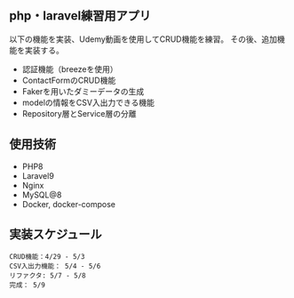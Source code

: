 ## php・laravel練習用アプリ
以下の機能を実装、Udemy動画を使用してCRUD機能を練習。
その後、追加機能を実装する。
- 認証機能（breezeを使用）
- ContactFormのCRUD機能
- Fakerを用いたダミーデータの生成
- modelの情報をCSV入出力できる機能
- Repository層とService層の分離

## 使用技術
- PHP8
- Laravel9
- Nginx
- MySQL@8
- Docker, docker-compose

## 実装スケジュール
```
CRUD機能：4/29 - 5/3
CSV入出力機能： 5/4 - 5/6
リファクタ: 5/7 - 5/8
完成： 5/9
```

